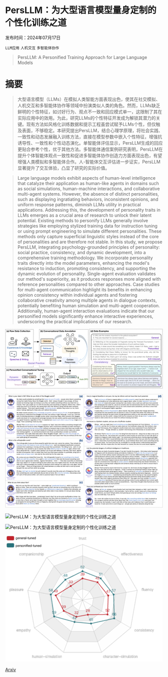 # PersLLM：为大型语言模型量身定制的个性化训练之道

发布时间：2024年07月17日

`LLM应用` `人机交互` `多智能体协作`

> PersLLM: A Personified Training Approach for Large Language Models

# 摘要

> 大型语言模型（LLMs）在模拟人类智能方面表现出色，使其在社交模拟、人机交互和多智能体协作等领域中扮演类似人类的角色。然而，LLMs缺乏鲜明的个性特征，如讨好行为、观点不一致和回应模式单一，这限制了其在实际应用中的效用。为此，研究LLMs的个性特征开发成为解锁其潜力的关键。现有方法如风格化训练数据和提示工程虽尝试赋予LLMs个性，但仅触及表面，不够稳定。本研究提出PersLLM，结合心理学原理，将社会实践、一致性和动态发展融入训练方法，直接在模型参数中嵌入个性特征，增强抗诱导性、一致性和个性动态演化。单智能体评估显示，PersLLM生成的回应更贴合参考个性，优于其他方法。多智能体通信案例研究表明，PersLLM在提升个体智能体观点一致性和促进多智能体协作创造力方面表现出色，有望增强人类模拟和多智能体合作。人-智能体交互评估进一步证实，PersLLM显著提升了交互体验，凸显了研究的实际价值。

> Large language models exhibit aspects of human-level intelligence that catalyze their application as human-like agents in domains such as social simulations, human-machine interactions, and collaborative multi-agent systems. However, the absence of distinct personalities, such as displaying ingratiating behaviors, inconsistent opinions, and uniform response patterns, diminish LLMs utility in practical applications. Addressing this, the development of personality traits in LLMs emerges as a crucial area of research to unlock their latent potential. Existing methods to personify LLMs generally involve strategies like employing stylized training data for instruction tuning or using prompt engineering to simulate different personalities. These methods only capture superficial linguistic styles instead of the core of personalities and are therefore not stable. In this study, we propose PersLLM, integrating psychology-grounded principles of personality: social practice, consistency, and dynamic development, into a comprehensive training methodology. We incorporate personality traits directly into the model parameters, enhancing the model's resistance to induction, promoting consistency, and supporting the dynamic evolution of personality. Single-agent evaluation validates our method's superiority, as it produces responses more aligned with reference personalities compared to other approaches. Case studies for multi-agent communication highlight its benefits in enhancing opinion consistency within individual agents and fostering collaborative creativity among multiple agents in dialogue contexts, potentially benefiting human simulation and multi-agent cooperation. Additionally, human-agent interaction evaluations indicate that our personified models significantly enhance interactive experiences, underscoring the practical implications of our research.

![PersLLM：为大型语言模型量身定制的个性化训练之道](../../../paper_images/2407.12393/x1.png)

![PersLLM：为大型语言模型量身定制的个性化训练之道](../../../paper_images/2407.12393/x2.png)

![PersLLM：为大型语言模型量身定制的个性化训练之道](../../../paper_images/2407.12393/x3.png)

![PersLLM：为大型语言模型量身定制的个性化训练之道](../../../paper_images/2407.12393/x4.png)

![PersLLM：为大型语言模型量身定制的个性化训练之道](../../../paper_images/2407.12393/x5.png)

[Arxiv](https://arxiv.org/abs/2407.12393)